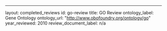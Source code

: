 ---
layout: completed_reviews
id: go-review
title: GO Review
ontology_label: Gene Ontology
ontology_url: "http://www.obofoundry.org/ontology/go"
year_reviewed: 2010
review_document_label: n/a